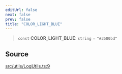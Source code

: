 ```yaml
---
editUrl: false
next: false
prev: false
title: "COLOR_LIGHT_BLUE"
---
```


> `const` **COLOR\_LIGHT\_BLUE**: `string` = `"#3580bd"`

## Source

[src/utils/LogUtils.ts:9](https://github.com/relishinc/dill-pixel/blob/543438455c9a47928084300159416186c2aa1095/src/utils/LogUtils.ts#L9)
